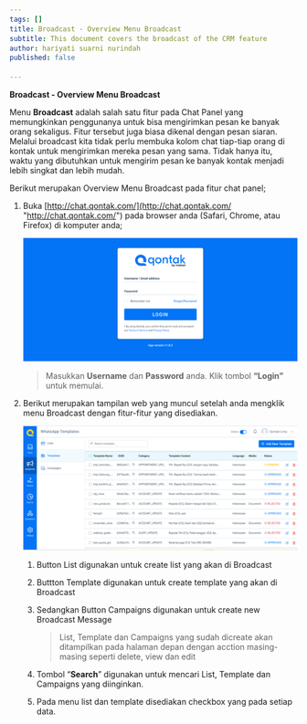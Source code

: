 ```yaml
---
tags: []
title: Broadcast - Overview Menu Broadcast
subtitle: This document covers the broadcast of the CRM feature
author: hariyati suarni nurindah
published: false

---
```

**Broadcast - Overview Menu Broadcast**

Menu **Broadcast** adalah salah satu fitur pada Chat Panel yang memungkinkan penggunanya untuk bisa mengirimkan pesan ke banyak orang sekaligus. Fitur tersebut juga biasa dikenal dengan pesan siaran. Melalui broadcast kita tidak perlu membuka kolom chat tiap-tiap orang di kontak untuk mengirimkan mereka pesan yang sama. Tidak hanya itu, waktu yang dibutuhkan untuk mengirim pesan ke banyak kontak menjadi lebih singkat dan lebih mudah.

Berikut merupakan Overview Menu Broadcast pada fitur chat panel;

1. Buka [http://chat.qontak.com/](http://chat.qontak.com/ "http://chat.qontak.com/") pada browser anda (Safari, Chrome, atau Firefox) di komputer anda;

   ![](/uploads/login-qontak-c.png)

   > Masukkan **Username** dan **Password** anda. Klik tombol **“Login”** untuk memulai.
2. Berikut merupakan tampilan web yang muncul setelah anda mengklik menu Broadcast dengan fitur-fitur yang disediakan.

   ![](/uploads/listtemplate.PNG)
   1. Button List digunakan untuk create list yang akan di Broadcast
   2. Buttton Template digunakan untuk create template yang akan di Broadcast
   3. Sedangkan Button Campaigns digunakan untuk create new Broadcast Message

      > List, Template dan Campaigns yang sudah dicreate akan ditampilkan pada halaman depan dengan acction masing-masing seperti delete, view dan edit
   4. Tombol “**Search**” digunakan untuk mencari List, Template dan Campaigns yang diinginkan.
   5. Pada menu list dan template disediakan checkbox yang pada setiap data.